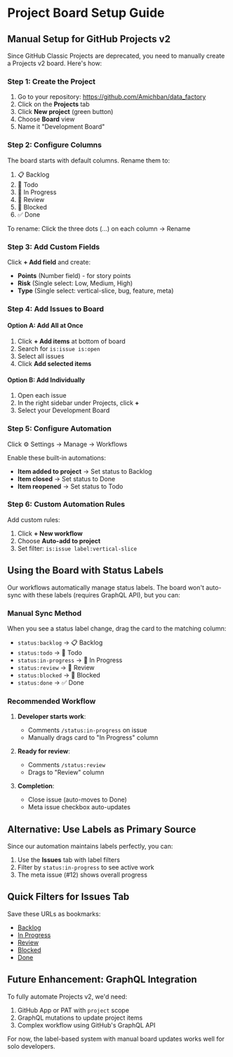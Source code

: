 # Project Board Setup Guide

## Manual Setup for GitHub Projects v2

Since GitHub Classic Projects are deprecated, you need to manually create a Projects v2 board. Here's how:

### Step 1: Create the Project

1. Go to your repository: https://github.com/Amichban/data_factory
2. Click on the **Projects** tab
3. Click **New project** (green button)
4. Choose **Board** view
5. Name it "Development Board"

### Step 2: Configure Columns

The board starts with default columns. Rename them to:
1. 📋 Backlog
2. 📝 Todo  
3. 🏃 In Progress
4. 👀 Review
5. 🚫 Blocked
6. ✅ Done

To rename: Click the three dots (...) on each column → Rename

### Step 3: Add Custom Fields

Click **+ Add field** and create:
- **Points** (Number field) - for story points
- **Risk** (Single select: Low, Medium, High)
- **Type** (Single select: vertical-slice, bug, feature, meta)

### Step 4: Add Issues to Board

#### Option A: Add All at Once
1. Click **+ Add items** at bottom of board
2. Search for `is:issue is:open`
3. Select all issues
4. Click **Add selected items**

#### Option B: Add Individually
1. Open each issue
2. In the right sidebar under Projects, click **+**
3. Select your Development Board

### Step 5: Configure Automation

Click ⚙️ Settings → Manage → Workflows

Enable these built-in automations:
- **Item added to project** → Set status to Backlog
- **Item closed** → Set status to Done
- **Item reopened** → Set status to Todo

### Step 6: Custom Automation Rules

Add custom rules:
1. Click **+ New workflow**
2. Choose **Auto-add to project**
3. Set filter: `is:issue label:vertical-slice`

## Using the Board with Status Labels

Our workflows automatically manage status labels. The board won't auto-sync with these labels (requires GraphQL API), but you can:

### Manual Sync Method
When you see a status label change, drag the card to the matching column:
- `status:backlog` → 📋 Backlog
- `status:todo` → 📝 Todo
- `status:in-progress` → 🏃 In Progress
- `status:review` → 👀 Review
- `status:blocked` → 🚫 Blocked
- `status:done` → ✅ Done

### Recommended Workflow

1. **Developer starts work**: 
   - Comments `/status:in-progress` on issue
   - Manually drags card to "In Progress" column

2. **Ready for review**:
   - Comments `/status:review`
   - Drags to "Review" column

3. **Completion**:
   - Close issue (auto-moves to Done)
   - Meta issue checkbox auto-updates

## Alternative: Use Labels as Primary Source

Since our automation maintains labels perfectly, you can:
1. Use the **Issues** tab with label filters
2. Filter by `status:in-progress` to see active work
3. The meta issue (#12) shows overall progress

## Quick Filters for Issues Tab

Save these URLs as bookmarks:

- [Backlog](https://github.com/Amichban/data_factory/issues?q=is%3Aissue+is%3Aopen+label%3Astatus%3Abacklog)
- [In Progress](https://github.com/Amichban/data_factory/issues?q=is%3Aissue+is%3Aopen+label%3A%22status%3Ain-progress%22)
- [Review](https://github.com/Amichban/data_factory/issues?q=is%3Aissue+is%3Aopen+label%3Astatus%3Areview)
- [Blocked](https://github.com/Amichban/data_factory/issues?q=is%3Aissue+is%3Aopen+label%3Astatus%3Ablocked)
- [Done](https://github.com/Amichban/data_factory/issues?q=is%3Aissue+label%3Astatus%3Adone)

## Future Enhancement: GraphQL Integration

To fully automate Projects v2, we'd need:
1. GitHub App or PAT with `project` scope
2. GraphQL mutations to update project items
3. Complex workflow using GitHub's GraphQL API

For now, the label-based system with manual board updates works well for solo developers.